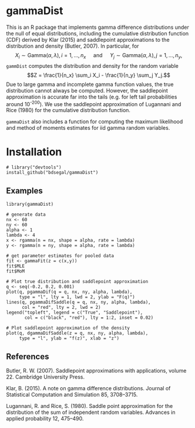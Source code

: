# gammaDist

This is an R package that implements gamma difference distributions under the null of equal distributions, including the cumulative distribution function (CDF) derived by Klar (2015) and saddlepoint approximations to the distribution and density (Butler, 2007). In particular, for $$X_i \sim \text{Gamma}(\alpha, \lambda), i=1, \ldots, n_x \quad \text{ and } \quad Y_j \sim \text{Gamma}(\alpha, \lambda), j=1, \ldots, n_y,$$ `gammDist` computes the distribution and density for the random variable $$Z = \frac{1}{n_x} \sum_i X_i - \frac{1}{n_y} \sum_j Y_j.$$ 
Due to large gamma and incomplete gamma function values, the true distribution cannot always be computed. However, the saddlepoint approximation is accurate far into the tails (e.g. for left tail probabilities around 10<sup>-200</sup>). We use the saddlepoint approximation of Lugannani and Rice (1980) for the cumulative distribution function.

`gammaDist` also includes a function for computing the maximum likelihood and method of moments estimates for iid gamma random variables.

# Installation

```{r}
# library("devtools")
install_github("bdsegal/gammaDist")
```

## Examples

```{r}
library(gammaDist)

# generate data
nx <- 60
ny <- 60
alpha <- 1
lambda <- 4
x <- rgamma(n = nx, shape = alpha, rate = lambda)
y <- rgamma(n = ny, shape = alpha, rate = lambda)

# get parameter estimates for pooled data
fit <- gammaFit(z = c(x,y))
fit$MLE
fit$MoM

# Plot true distribution and saddlepoint approximation
q <- seq(-0.2, 0.2, 0.001)
plot(q, pgammaDif(q = q, nx, ny, alpha, lambda),
     type = "l", lty = 1, lwd = 2, ylab = "F(q)")
lines(q, pgammaDifSaddle(q = q, nx, ny, alpha, lambda),
      col = "red", lty = 2, lwd = 2)
legend("topleft", legend = c("True", "Saddlepoint"), 
       col = c("black", "red"), lty = 1:2, inset = 0.02)

# Plot saddlepoint approximation of the density
plot(q, dgammaDifSaddle(z = q, nx, ny, alpha, lambda),
     type = "l", ylab = "f(z)", xlab = "z")
```

## References
Butler, R. W. (2007). Saddlepoint approximations with applications, volume 22. Cambridge University Press.

Klar, B. (2015). A note on gamma difference distributions. Journal of Statistical Computation and Simulation 85, 3708–3715.

Lugannani, R. and Rice, S. (1980). Saddle point approximation for the distribution of the sum of independent random variables. Advances in applied probability 12, 475–490.